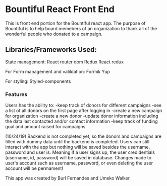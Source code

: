 # Bountiful React Front End

This is front end portion for the Bountiful react app. The purpose of Bountiful is to help board memebers of an organization to thank all of the wonderful people who donated to a campaign.



## Libraries/Frameworks Used: 
State management: 
React router dom
Redux
React redux

For Form management and valildation: 
Formik 
Yup

For styling: 
Styled-components


### Features
Users has the ability to:
-keep track of donors for different campaigns 
-see a list of all donors on the first page after logging in
-create a new campaign for organization
-create a new donor 
-update donor information including the data last contacted and/or contact information
-keep track of funding goal and amount raised for campaigns


(10/24/19) Backend is not completed yet, so the donors and campaigns are filled with dummy data until the backend is completed. Users can still interact with the app but nothing will be saved besides the username, password and user is. Meaning if a user signs up, the user credidentials (username, id, password) will be saved in database. Changes made to user's account such as username, password, or even deleting the user account will be permament!


This app was created by Burl Fernandes and Umeko Walker